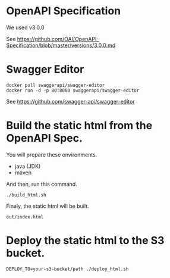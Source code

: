 # OpenAPI Specification
We used v3.0.0

See https://github.com/OAI/OpenAPI-Specification/blob/master/versions/3.0.0.md

# Swagger Editor
```
docker pull swaggerapi/swagger-editor
docker run -d -p 80:8080 swaggerapi/swagger-editor
```
See https://github.com/swagger-api/swagger-editor

# Build the static html from the OpenAPI Spec.
You will prepare these environments.

- java (JDK)
- maven

And then, run this command.
```
./build_html.sh
```

Finaly, the static html will be built.
```
out/index.html
```

# Deploy the static html to the S3 bucket.
```
DEPLOY_TO=your-s3-bucket/path ./deploy_html.sh
```
